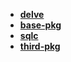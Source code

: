* [**delve**](/Code%20Language/backend/go/site_package/delve/README)  
* [**base-pkg**](/Code%20Language/backend/go/site_package/base-pkg/_navbar)  
* [**sqlc**](/Code%20Language/backend/go/site_package/sqlc/README)  
* [**third-pkg**](/Code%20Language/backend/go/site_package/third-pkg/_navbar)  
